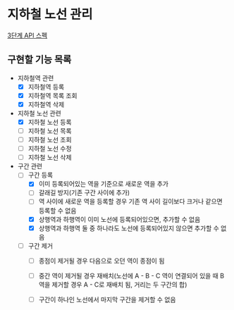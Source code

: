 # 지하철 노선 관리

[3단계 API 스펙](https://techcourse-storage.s3.ap-northeast-2.amazonaws.com/c682be69ae4e412c9e3905a59ef7b7ed#_%EC%A7%80%ED%95%98%EC%B2%A0_%EB%85%B8%EC%84%A0_%EB%93%B1%EB%A1%9D)

## 구현할 기능 목록

- 지하철역 관련
  - [x] 지하철역 등록
  - [x] 지하철역 목록 조회
  - [x] 지하철역 삭제
- 지하철 노선 관련
  - [x] 지하철 노선 등록
  - [ ] 지하철 노선 목록
  - [ ] 지하철 노선 조회
  - [ ] 지하철 노선 수정
  - [ ] 지하철 노선 삭제
- 구간 관련
  - [ ] 구간 등록
    - [x] 이미 등록되어있는 역을 기준으로 새로운 역을 추가
    - [ ] 갈래길 방지(기존 구간 사이에 추가)
    - [ ] 역 사이에 새로운 역을 등록할 경우 기존 역 사이 길이보다 크거나 같으면 등록할 수 없음
    - [x] 상행역과 하행역이 이미 노선에 등록되어있으면, 추가할 수 없음
    - [x] 상행역과 하행역 둘 중 하나라도 노선에 등록되어있지 않으면 추가할 수 없음
  - [ ] 구간 제거
    - [ ] 종점이 제거될 경우 다음으로 오던 역이 종점이 됨
    - [ ] 중간 역이 제거될 경우 재배치(노선에 A - B - C 역이 연결되어 있을 때 B역을 제거할 경우 A - C로 재배치 됨, 거리는 두 구간의 합)
    - [ ] 구간이 하나인 노선에서 마지막 구간을 제거할 수 없음


